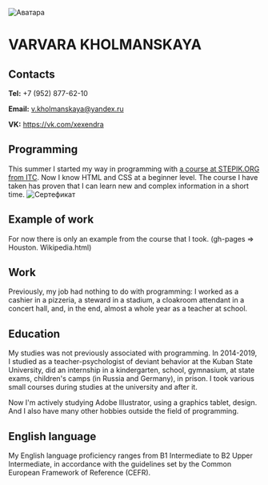 ![Аватара](https://sun9-73.userapi.com/KniZwcpUc3nsBst7nr1waPf_r-ZEl_c-cS6BMQ/STm5pvXIF1U.jpg) 
# VARVARA KHOLMANSKAYA
## Contacts
**Tel:** +7 (952) 877-62-10

**Email:** v.kholmanskaya@yandex.ru

**VK:** https://vk.com/xexendra
## Programming
This summer I started my way in programming with [a course at STEPIK.ORG from ITC](https://stepik.org/course/38218). Now I know HTML and CSS at a beginner level. The course I have taken has proven that I can learn new and complex information in a short time.
![Сертефикат](https://sun1-96.userapi.com/HQkONq5-FJR5sEbEQFLid9tkxlSpis-TL-1-cg/Uq4gUJoFsU4.jpg) 
## Example of work
For now there is only an example from the course that I took. (gh-pages => Houston. Wikipedia.html)
## Work 
Previously, my job had nothing to do with programming: I worked as a cashier in a pizzeria, a steward in a stadium, a cloakroom attendant in a concert hall, and, in the end, almost a whole year as a teacher at school.
## Education
My studies was not previously associated with programming. In 2014-2019, I studied as a teacher-psychologist of deviant behavior at the Kuban State University, did an internship in a kindergarten, school, gymnasium, at state exams, children's camps (in Russia and Germany), in prison. I took various small courses during studies at the university and after it.

Now I'm actively studying Adobe Illustrator, using a graphics tablet, design. And I also have many other hobbies outside the field of programming.
## English language
My English language proficiency ranges from B1 Intermediate to B2 Upper Intermediate, in accordance with the guidelines set by the Common European Framework of Reference (CEFR).
